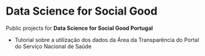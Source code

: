 # Data Science for Social Good

Public projects for **Data Science for Social Good Portugal**

* Tutorial sobre a utilização dos dados da Área da Transparência do Portal do Serviço Nacional de Saúde

